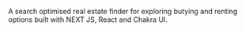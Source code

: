 A search optimised real estate finder for exploring butying and renting options built with NEXT JS, React and Chakra UI.